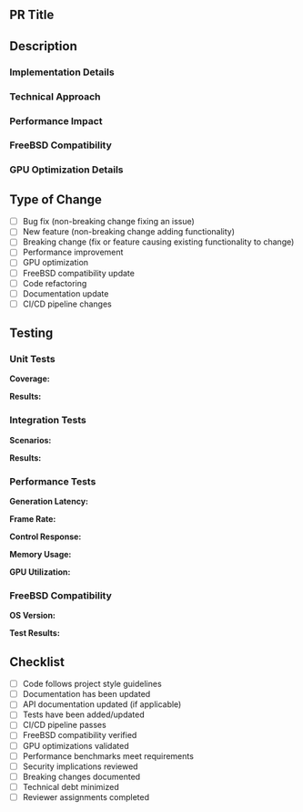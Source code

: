 ## PR Title
<!-- Follow format: <type>(<scope>): <description> -->
<!-- Types: feat, fix, perf, refactor, docs, ci, test -->
<!-- Scopes: model, api, ui, gpu, freebsd, perf, deps -->

## Description

### Implementation Details
<!-- Provide detailed explanation of the changes -->

### Technical Approach
<!-- Explain the technical solution and design decisions -->

### Performance Impact
<!-- Detail impact on system performance metrics -->

### FreeBSD Compatibility
<!-- Explain compatibility with FreeBSD-based Orbis OS -->

### GPU Optimization Details
<!-- Detail GPU-specific optimizations and improvements -->

## Type of Change
<!-- Check all that apply -->
- [ ] Bug fix (non-breaking change fixing an issue)
- [ ] New feature (non-breaking change adding functionality)
- [ ] Breaking change (fix or feature causing existing functionality to change)
- [ ] Performance improvement
- [ ] GPU optimization
- [ ] FreeBSD compatibility update
- [ ] Code refactoring
- [ ] Documentation update
- [ ] CI/CD pipeline changes

## Testing

### Unit Tests
**Coverage:**
<!-- Specify test coverage percentage -->

**Results:**
<!-- Provide unit test results -->

### Integration Tests
**Scenarios:**
<!-- List tested integration scenarios -->

**Results:**
<!-- Provide integration test results -->

### Performance Tests
**Generation Latency:**
<!-- Must be <100ms -->

**Frame Rate:**
<!-- Must maintain 24 FPS -->

**Control Response:**
<!-- Must be <50ms -->

**Memory Usage:**
<!-- Specify memory consumption -->

**GPU Utilization:**
<!-- Detail GPU resource usage -->

### FreeBSD Compatibility
**OS Version:**
<!-- Specify FreeBSD/Orbis OS version -->

**Test Results:**
<!-- Provide FreeBSD compatibility test results -->

## Checklist
<!-- Verify all requirements are met -->
- [ ] Code follows project style guidelines
- [ ] Documentation has been updated
- [ ] API documentation updated (if applicable)
- [ ] Tests have been added/updated
- [ ] CI/CD pipeline passes
- [ ] FreeBSD compatibility verified
- [ ] GPU optimizations validated
- [ ] Performance benchmarks meet requirements
- [ ] Security implications reviewed
- [ ] Breaking changes documented
- [ ] Technical debt minimized
- [ ] Reviewer assignments completed

<!-- Note: All checklist items must be checked and all required sections completed before review -->